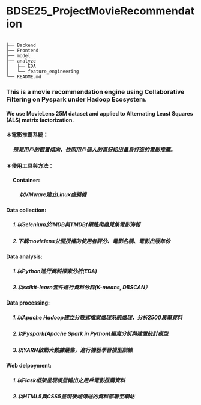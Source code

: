# BDSE25_ProjectMovieRecommendation
```

├── Backend
├── Frontend
├── model
├── analyze
│   ├── EDA
│   └── feature_engineering   
└── README.md
```     
### This is a movie recommendation engine using Collaborative Filtering on Pyspark under Hadoop Ecosystem.
#### We use MovieLens 25M dataset and applied to Alternating Least Squares (ALS) matrix factorization.

#### ＊電影推薦系統：
##### &emsp; 預測用戶的觀賞傾向，依照用戶個人的喜好給出量身打造的電影推薦。
#### ＊使用工具與方法：
#### &emsp; Container:
##### &emsp; &emsp; 以VMware建立Linux虛擬機
####   Data collection:
##### &emsp; 1.以Selenium於IMDB與TMDBf網路爬蟲蒐集電影海報
##### &emsp; 2.下載movielens公開授權的使用者評分、電影名稱、電影出版年份
####   Data analysis:
##### &emsp; 1.以Python進行資料探索分析(EDA)
##### &emsp; 2.以scikit-learn套件進行資料分群(K-means, DBSCAN）
####   Data processing:
##### &emsp; 1.以Apache Hadoop建立分散式檔案處理系統處理，分析2500萬筆資料
##### &emsp; 2.以Pyspark(Apache Spark in Python)編寫分析與建置統計模型
##### &emsp; 3.以YARN啟動大數據叢集，進行機器學習模型訓練
####   Web delpoyment:
##### &emsp; 1.以Flask框架呈現模型輸出之用戶電影推薦資料
##### &emsp; 2.以HTML5與CSS5呈現後端傳送的資料部署至網站
